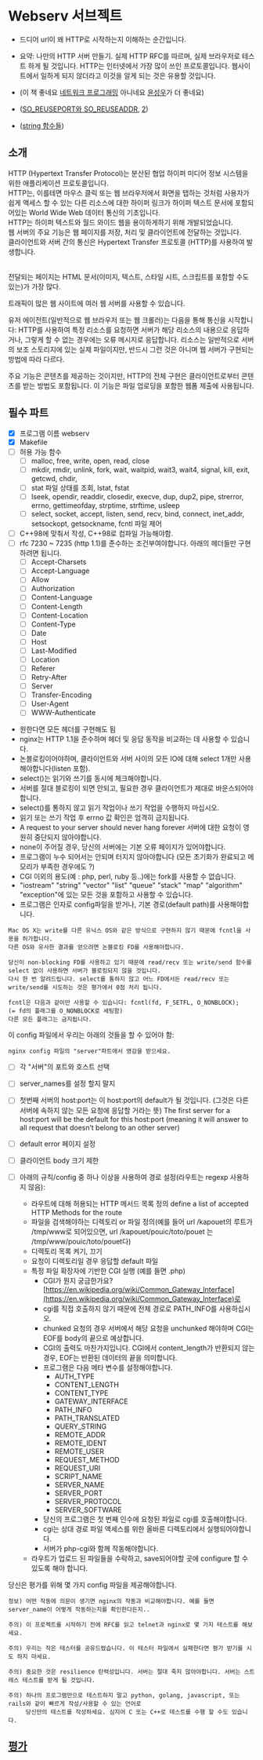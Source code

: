 # Webserv 서브젝트

- 드디어 url이 왜 HTTP로 시작하는지 이해하는 순간입니다.
- 요약: 나만의 HTTP 서버 만들기. 실제 HTTP RFC를 따르며, 실제 브라우저로 테스트 하게 될 것입니다. HTTP는 인터넷에서 가장 많이 쓰인 프로토콜입니다. 웹사이트에서 일하게 되지 않더라고 이것을 알게 되는 것은 유용할 것입니다.

- (이 책 좋네요 [네트워크 프로그래밍](http://www.kyobobook.co.kr/product/detailViewKor.laf?ejkGb=KOR&mallGb=KOR&barcode=9788965400820&orderClick=LAG&Kc=) 아니네요 [윤성우](http://www.kyobobook.co.kr/product/detailViewKor.laf?ejkGb=KOR&mallGb=KOR&barcode=9788996094036&orderClick=LEa&Kc=)가 더 좋네요)
- ([SO_REUSEPORT와 SO_REUSEADDR](http://forum.falinux.com/zbxe/index.php?document_srl=448747&mid=network_programming), [2](http://www.unixguide.net/network/socketfaq/4.11.shtml))
- ([string 함수들](std_string.md))

## 소개

HTTP (Hypertext Transfer Protocol)는 분산된 협업 하이퍼 미디어 정보 시스템을 위한 애플리케이션 프로토콜입니다.<br>
HTTP는, 이를테면 마우스 클릭 또는 웹 브라우저에서 화면을 탭하는 것처럼 사용자가 쉽게 액세스 할 수 있는 다른 리소스에 대한 하이퍼 링크가 하이퍼 텍스트 문서에 포함되어있는 World Wide Web 데이터 통신의 기초입니다.<br>
HTTP는 하이퍼 텍스트와 월드 와이드 웹을 용이하게하기 위해 개발되었습니다.<br>
웹 서버의 주요 기능은 웹 페이지를 저장, 처리 및 클라이언트에 전달하는 것입니다.<br>
클라이언트와 서버 간의 통신은 Hypertext Transfer 프로토콜 (HTTP)를 사용하여 발생합니다.<br><br>

전달되는 페이지는 HTML 문서(이미지, 텍스트, 스타일 시트, 스크립트를 포함할 수도 있는)가 가장 많다.

트래픽이 많은 웹 사이트에 여러 웹 서버를 사용할 수 있습니다.

유저 에이전트(일반적으로 웹 브라우저 또는 웹 크롤러)는 다음을 통해 통신을 시작합니다:
HTTP를 사용하여 특정 리소스를 요청하면 서버가 해당 리소스의 내용으로 응답하거나, 그렇게 할 수 없는 경우에는 오류 메시지로 응답합니다.
리소스는 일반적으로 서버의 보조 스토리지에 있는 실제 파일이지만, 반드시 그런 것은 아니며 웹 서버가 구현되는 방법에 따라 다르다.

주요 기능은 콘텐츠를 제공하는 것이지만, HTTP의 전체 구현은 클라이언트로부터 콘텐츠를 받는 방법도 포함됩니다. 이 기능은 파일 업로딩을 포함한 웹폼 제출에 사용됩니다.

## 필수 파트

- [x] 프로그램 이름 webserv
- [x] Makefile
- [ ] 허용 가능 함수
  - [ ] malloc, free, write, open, read, close
  - [ ] mkdir, rmdir, unlink, fork, wait, waitpid, wait3, wait4, signal, kill, exit, getcwd, chdir,
  - [ ] stat 파일 상태를 조회, lstat, fstat
  - [ ] lseek, opendir, readdir, closedir, execve, dup, dup2, pipe, strerror, errno, gettimeofday, strptime, strftime, usleep
  - [ ] select, socket, accept, listen, send, recv, bind, connect, inet_addr, setsockopt, getsockname, fcntl 파일 제어
- [ ] C++98에 맞춰서 작성, C++98로 컴파일 가능해야함.
- [ ] rfc 7230 ~ 7235 (http 1.1)를 준수하는 조건부여야합니다. 아래의 헤더들만 구현하려면 됩니다.
  - [ ] Accept-Charsets
  - [ ] Accept-Language
  - [ ] Allow
  - [ ] Authorization
  - [ ] Content-Language
  - [ ] Content-Length
  - [ ] Content-Location
  - [ ] Content-Type
  - [ ] Date
  - [ ] Host
  - [ ] Last-Modified
  - [ ] Location
  - [ ] Referer
  - [ ] Retry-After
  - [ ] Server
  - [ ] Transfer-Encoding
  - [ ] User-Agent
  - [ ] WWW-Authenticate
- 원한다면 모든 헤더를 구현해도 됨
- nginx는 HTTP 1.1을 준수하며 헤더 및 응답 동작을 비교하는 데 사용할 수 있습니다.
- 논블로킹이어야하며, 클라이언트와 서버 사이의 모든 IO에 대해 select 1개만 사용해야합니다(listen 포함).
- select()는 읽기와 쓰기를 동시에 체크해야합니다.
- 서버를 절대 블로킹이 되면 안되고, 필요한 경우 클라이언트가 제대로 바운스되어야 합니다.
- select()를 통하지 않고 읽기 작업이나 쓰기 작업을 수행하지 마십시오.
- 읽기 또는 쓰기 작업 후 errno 값 확인은 엄격히 금지됩니다.
- A request to your server should never hang forever 서버에 대한 요청이 영원히 중단되지 않아야합니다.
- none이 주어질 경우, 당신의 서버에는 기본 오류 페이지가 있어야합니다.
- 프로그램이 누수 되어서는 안되며 터지지 않아야합니다 (모든 초기화가 완료되고 메모리가 부족한 경우에도 ?)
- CGI 이외의 용도(예 : php, perl, ruby 등..)에는 fork를 사용할 수 없습니다.
- "iostream" "string" "vector" "list" "queue" "stack" "map" "algorithm" "exception"에 있는 모든 것을 포함하고 사용할 수 있습니다.
- 프로그램은 인자로 config파일을 받거나, 기본 경로(default path)를 사용해야합니다.

~~~
Mac OS X는 write를 다른 유닉스 OS와 같은 방식으로 구현하지 않기 때문에 fcntl을 사용을 허가합니다.
다른 OS와 유사한 결과를 얻으려면 논블로킹 FD를 사용해야합니다.
~~~

~~~
당신이 non-blocking FD를 사용하고 있기 때문에 read/recv 또는 write/send 함수를 select 없이 사용하면 서버가 블로킹되지 않을 것입니다.
다시 한 번 알려드립니다. select를 통하지 않고 어느 FD에서든 read/recv 또는 write/send를 시도하는 것은 평가에서 0점 처리 됩니다.
~~~

~~~
fcntl은 다음과 같이만 사용할 수 있습니다: fcntl(fd, F_SETFL, O_NONBLOCK);
(= fd의 플래그를 O_NONBLOCK로 세팅함) 
다른 모든 플래그는 금지됩니다.
~~~

이 config 파일에서 우리는 아래의 것들을 할 수 있어야 함:

~~~
nginx config 파일의 "server"파트에서 영감을 받으세요.
~~~

- [ ] 각 "서버"의 포트와 호스트 선택
- [ ] server_names를 설정 할지 말지 
- [ ] 첫번째 서버의 host:port는 이 host:port의 default가 될 것입니다. (그것은 다른 서버에 속하지 않는 모든 요청에 응답할 거라는 뜻) The first server for a host:port will be the default for this host:port (meaning it will answer to all request that doesn’t belong to an other server)

- [ ] default error 페이지 설정
- [ ] 클라이언트 body 크기 제한
- [ ] 아래의 규칙/config 중 하나 이상을 사용하여 경로 설정(라우트는 regexp 사용하지 않음):
  - 라우트에 대해 허용되는 HTTP 메서드 목록 정의 define a list of accepted HTTP Methods for the route
  - 파일을 검색해야하는 디렉토리 or 파일 정의(예를 들어 url /kapouet의 루트가 /tmp/www로 되어있으면, url /kapouet/pouic/toto/pouet 는 /tmp/www/pouic/toto/pouet다)
  - 디렉토리 목록 켜기, 끄기
  - 요청이 디렉토리일 경우 응답할 default 파일
  - 특정 파일 확장자에 기반한 CGI 실행 (예를 들면 .php)
    - CGI가 뭔지 궁금한가요? [https://en.wikipedia.org/wiki/Common_Gateway_Interface](https://en.wikipedia.org/wiki/Common_Gateway_Interface)로
    - cgi를 직접 호출하지 않기 때문에 전체 경로로 PATH_INFO를 사용하십시오.
    - chunked 요청의 경우 서버에서 해당 요청을 unchunked 해야하며 CGI는 EOF를 body의 끝으로 예상합니다.
    - CGI의 출력도 마찬가지입니다. CGI에서 content_length가 반환되지 않는 경우, EOF는 반환된 데이터의 끝을 의미합니다.
    - 프로그램은 다음 메타 변수를 설정해야합니다.
      - AUTH_TYPE
      - CONTENT_LENGTH
      - CONTENT_TYPE
      - GATEWAY_INTERFACE
      - PATH_INFO
      - PATH_TRANSLATED
      - QUERY_STRING
      - REMOTE_ADDR
      - REMOTE_IDENT
      - REMOTE_USER
      - REQUEST_METHOD
      - REQUEST_URI
      - SCRIPT_NAME
      - SERVER_NAME
      - SERVER_PORT
      - SERVER_PROTOCOL
      - SERVER_SOFTWARE
    - 당신의 프로그램은 첫 번째 인수에 요청된 파일로 cgi를 호출해야합니다.
    - cgi는 상대 경로 파일 액세스를 위한 올바른 디렉토리에서 실행되어야합니다.
    - 서버가 php-cgi와 함께 작동해야합니다.
  - 라우트가 업로드 된 파일들을 수락하고, save되어야할 곳에 configure 할 수 있도록 해야 합니다.

당신은 평가를 위해 몇 가지 config 파일을 제공해야합니다.

~~~
정보) 어떤 작동에 의문이 생기면 nginx의 작동과 비교해야합니다. 예를 들면 server_name이 어떻게 작동하는지를 확인한다든지..
~~~

~~~
주의) 이 프로젝트를 시작하기 전에 RFC를 읽고 telnet과 nginx로 몇 가지 테스트를 해보세요.

주의) 우리는 작은 테스터를 공유드렸습니다. 이 테스터 파일에서 실패한다면 평가 받기를 시도 하지 마세요.

주의) 중요한 것은 resilience 탄력성입니다. 서버는 절대 죽지 않아야합니다. 서버는 스트레스 테스트를 받게 될 것입니다.

주의) 하나의 프로그램만으로 테스트하지 말고 python, golang, javascript, 또는 rails와 같이 빠르게 작성/사용할 수 있는 언어로
     당신만의 테스트를 작성하세요. 심지어 C 또는 C++로 테스트를 수행 할 수도 있습니다.
~~~






















## [평가](webserv_eval.md)
